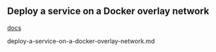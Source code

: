## Deploy a service on a Docker overlay network

[docs](https://docs.docker.com/network/overlay/)

deploy-a-service-on-a-docker-overlay-network.md
